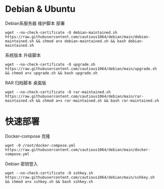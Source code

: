 # Debian & Ubuntu

Debian系服务器 维护脚本 部署
```
wget --no-check-certificate -O debian-maintained.sh https://raw.githubusercontent.com/cautious1064/debian/main/debian-maintained.sh && chmod a+x debian-maintained.sh && bash debian-maintained.sh
```

系统版本 升级脚本 
```
wget --no-check-certificate -O upgrade.sh https://raw.githubusercontent.com/cautious1064/debian/main/upgrade.sh && chmod a+x upgrade.sh && bash upgrade.sh
```

RAR 归档脚本 桌面版
```
wget --no-check-certificate -O rar-maintained.sh https://raw.githubusercontent.com/cautious1064/debian/main/rar-maintained.sh && chmod a+x rar-maintained.sh && bash rar-maintained.sh
```

# 快速部署 

Docker-compose 克隆
```
wget -O /root/docker-compose.yml https://raw.githubusercontent.com/cautious1064/debian/main/docker-compose.yml
```
Debian 密钥登入
```
wget --no-check-certificate -O sshkey.sh https://raw.githubusercontent.com/cautious1064/debian/main/sshkey.sh && chmod a+x sshkey.sh && bash sshkey.sh
```
